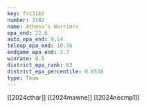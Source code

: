 ```yaml
---
key: frc3182
number: 3182
name: Athena's Warriors
epa_end: 22.6
auto_epa_end: 9.14
teleop_epa_end: 10.76
endgame_epa_end: 2.7
winrate: 0.5
district_epa_rank: 63
district_epa_percentile: 0.6538
type: Team
---
```

[[2024cthar]]
[[2024mawne]]
[[2024necmp1]]
